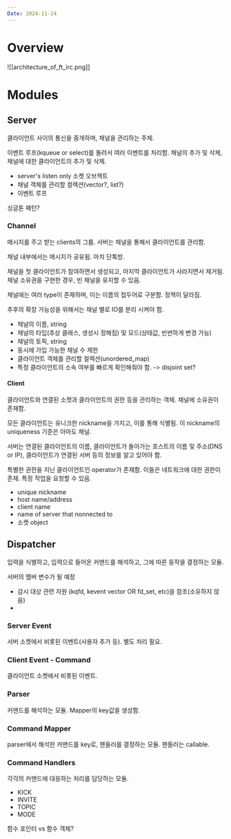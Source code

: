 ```yaml
---
Date: 2024-11-24
---
```

# Overview
![[architecture_of_ft_irc.png]]
# Modules

## Server
클라이언트 사이의 통신을 중개하며, 채널을 관리하는 주체.

이벤트 루프(kqueue or select)를 돌려서 여러 이벤트를 처리함.
채널의 추가 및 삭제, 채널에 대한 클라이언트의 추가 및 삭제. 

- server's listen only 소켓 오브젝트
- 채널 객체를 관리할 컬렉션(vector?, list?)
- 이벤트 루프

싱글톤 패턴?
### Channel
메시지를 주고 받는 clients의 그룹. 서버는 채널을 통해서 클라이언트를 관리함.

채널 내부에서는 메시지가 공유됨. 마치 단톡방.

채널을 첫 클라이언트가 참여하면서 생성되고, 마지막 클라이언트가 사라지면서 제거됨. 채널 소유권을 구현한 경우, 빈 채널을 유지할 수 있음.

채널에는 여러 type이 존재하며, 이는 이름의 접두어로 구분함. 정책이 달라짐.

추후의 확장 가능성을 위해서는 채널 별로 IO를 분리 시켜야 함. 

- 채널의 이름, string
- 채널의 타입(추상 클래스, 생성시 정해짐) 및 모드(상태값, 빈번하게 변경 가능)
- 채널의 토픽, string
- 동시에 가입 가능한 채널 수 제한
- 클라이언트 객체를 관리할 컬렉션(unordered_map)
- 특정 클라이언트의 소속 여부를 빠르게 확인해줘야 함.
	-> disjoint set?
#### Client
클라이언트와 연결된 소켓과 클라이언트의 권한 등을 관리하는 객체. 채널에 소유권이 존재함.

모든 클라이언트는 유니크한 nickname을 가지고, 이를 통해 식별됨. 이 nickname의 uniqueness 기준은 아마도 채널. 

서버는 연결된 클라이언트의 이름, 클라이언트가 돌아가는 호스트의 이름 및 주소(DNS or IP), 클라이언트가 연결된 서버 등의 정보를 알고 있어야 함. 

특별한 권한을 지닌 클라이언트인 operator가 존재함. 이들은 네트워크에 대한 권한이 존재. 특정 작업을 요청할 수 있음.

- unique nickname
- host name/address
- client name
- name of server that nonnected to
- 소켓 object
## Dispatcher
입력을 식별하고, 입력으로 들어온 커맨드를 해석하고, 그에 따른 동작을 결정하는 모듈. 

서버의 멤버 변수가 될 예정

- 감시 대상 관련 자원 (kqfd, kevent vector OR fd_set, etc)을 참조(소유하지 않음)
- 
### Server Event
서버 소켓에서 비롯된 이벤트(사용자 추가 등). 별도 처리 필요.
### Client Event - Command
클라이언트 소켓에서 비롯된 이벤트.
### Parser
커맨드를 해석하는 모듈. Mapper의 key값을 생성함.
### Command Mapper
parser에서 해석한 커맨드를 key로, 핸들러를 결정하는 모듈. 핸들러는 callable.
### Command Handlers
각각의 커맨드에 대응하는 처리를 담당하는 모듈. 
- KICK
- INVITE
- TOPIC
- MODE

함수 포인터 vs 함수 객체?